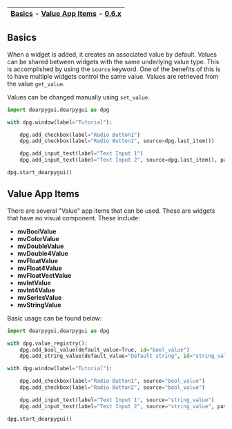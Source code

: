 | [Basics](#basics) - [Value App Items](#value-app-items) - [0.6.x](https://github.com/hoffstadt/DearPyGui_06/wiki/Value-and-Data-Storage) |
|-|

## Basics
When a widget is added, it creates an associated value by default. Values can be shared between widgets with the same underlying value type. This is accomplished by using the `source` keyword. One of the benefits of this is to have multiple widgets control the same value.
Values are retrieved from the value `get_value`.

Values can be changed manually using `set_value`.

```python
import dearpygui.dearpygui as dpg

with dpg.window(label="Tutorial"):

    dpg.add_checkbox(label="Radio Button1")
    dpg.add_checkbox(label="Radio Button2", source=dpg.last_item())

    dpg.add_input_text(label="Text Input 1")
    dpg.add_input_text(label="Text Input 2", source=dpg.last_item(), password=True)

dpg.start_dearpygui()
```

## Value App Items
There are several "Value" app items that can be used. These are widgets that have no visual component. These include:
* **mvBoolValue**
* **mvColorValue**
* **mvDoubleValue**
* **mvDouble4Value**
* **mvFloatValue**
* **mvFloat4Value**
* **mvFloatVectValue**
* **mvIntValue**
* **mvInt4Value**
* **mvSeriesValue**
* **mvStringValue**

Basic usage can be found below:
```python
import dearpygui.dearpygui as dpg

with dpg.value_registry():
    dpg.add_bool_value(default_value=True, id="bool_value")
    dpg.add_string_value(default_value="Default string", id="string_value")

with dpg.window(label="Tutorial"):

    dpg.add_checkbox(label="Radio Button1", source="bool_value")
    dpg.add_checkbox(label="Radio Button2", source="bool_value")

    dpg.add_input_text(label="Text Input 1", source="string_value")
    dpg.add_input_text(label="Text Input 2", source="string_value", password=True)

dpg.start_dearpygui()
```
